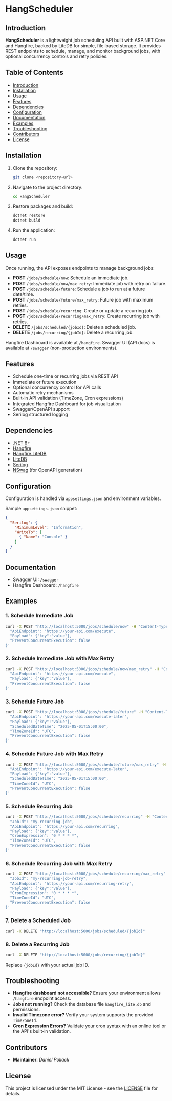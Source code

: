 
# HangScheduler

## Introduction
**HangScheduler** is a lightweight job scheduling API built with ASP.NET Core and Hangfire, backed by LiteDB for simple, file-based storage. It provides REST endpoints to schedule, manage, and monitor background jobs, with optional concurrency controls and retry policies.

## Table of Contents
- [Introduction](#introduction)
- [Installation](#installation)
- [Usage](#usage)
- [Features](#features)
- [Dependencies](#dependencies)
- [Configuration](#configuration)
- [Documentation](#documentation)
- [Examples](#examples)
- [Troubleshooting](#troubleshooting)
- [Contributors](#contributors)
- [License](#license)

## Installation
1. Clone the repository:
   ```bash
   git clone <repository-url>
   ```
2. Navigate to the project directory:
   ```bash
   cd HangScheduler
   ```
3. Restore packages and build:
   ```bash
   dotnet restore
   dotnet build
   ```
4. Run the application:
   ```bash
   dotnet run
   ```

## Usage
Once running, the API exposes endpoints to manage background jobs:
- **POST** `/jobs/schedule/now`: Schedule an immediate job.
- **POST** `/jobs/schedule/now/max_retry`: Immediate job with retry on failure.
- **POST** `/jobs/schedule/future`: Schedule a job to run at a future date/time.
- **POST** `/jobs/schedule/future/max_retry`: Future job with maximum retries.
- **POST** `/jobs/schedule/recurring`: Create or update a recurring job.
- **POST** `/jobs/schedule/recurring/max_retry`: Create recurring job with retries.
- **DELETE** `/jobs/scheduled/{jobId}`: Delete a scheduled job.
- **DELETE** `/jobs/recurring/{jobId}`: Delete a recurring job.

Hangfire Dashboard is available at `/hangfire`.
Swagger UI (API docs) is available at `/swagger` (non-production environments).

## Features
- Schedule one-time or recurring jobs via REST API
- Immediate or future execution
- Optional concurrency control for API calls
- Automatic retry mechanisms
- Built-in API validation (TimeZone, Cron expressions)
- Integrated Hangfire Dashboard for job visualization
- Swagger/OpenAPI support
- Serilog structured logging

## Dependencies
- [.NET 8+](https://dotnet.microsoft.com/en-us/)
- [Hangfire](https://www.hangfire.io/)
- [Hangfire.LiteDB](https://github.com/Arch/Hangfire.LiteDB)
- [LiteDB](https://www.litedb.org/)
- [Serilog](https://serilog.net/)
- [NSwag](https://github.com/RicoSuter/NSwag) (for OpenAPI generation)

## Configuration
Configuration is handled via `appsettings.json` and environment variables.

Sample `appsettings.json` snippet:
```json
{
  "Serilog": {
    "MinimumLevel": "Information",
    "WriteTo": [
      { "Name": "Console" }
    ]
  }
}
```

## Documentation
- Swagger UI: `/swagger`
- Hangfire Dashboard: `/hangfire`

## Examples

### 1. Schedule Immediate Job
```bash
curl -X POST "http://localhost:5000/jobs/schedule/now" -H "Content-Type: application/json" -d '{
  "ApiEndpoint": "https://your-api.com/execute",
  "Payload": {"key":"value"},
  "PreventConcurrentExecution": false
}'
```

### 2. Schedule Immediate Job with Max Retry
```bash
curl -X POST "http://localhost:5000/jobs/schedule/now/max_retry" -H "Content-Type: application/json" -d '{
  "ApiEndpoint": "https://your-api.com/execute",
  "Payload": {"key":"value"},
  "PreventConcurrentExecution": false
}'
```

### 3. Schedule Future Job
```bash
curl -X POST "http://localhost:5000/jobs/schedule/future" -H "Content-Type: application/json" -d '{
  "ApiEndpoint": "https://your-api.com/execute-later",
  "Payload": {"key":"value"},
  "ScheduledDateTime": "2025-05-01T15:00:00",
  "TimeZoneId": "UTC",
  "PreventConcurrentExecution": false
}'
```

### 4. Schedule Future Job with Max Retry
```bash
curl -X POST "http://localhost:5000/jobs/schedule/future/max_retry" -H "Content-Type: application/json" -d '{
  "ApiEndpoint": "https://your-api.com/execute-later",
  "Payload": {"key":"value"},
  "ScheduledDateTime": "2025-05-01T15:00:00",
  "TimeZoneId": "UTC",
  "PreventConcurrentExecution": false
}'
```

### 5. Schedule Recurring Job
```bash
curl -X POST "http://localhost:5000/jobs/schedule/recurring" -H "Content-Type: application/json" -d '{
  "JobId": "my-recurring-job",
  "ApiEndpoint": "https://your-api.com/recurring",
  "Payload": {"key":"value"},
  "CronExpression": "0 * * * *",
  "TimeZoneId": "UTC",
  "PreventConcurrentExecution": false
}'
```

### 6. Schedule Recurring Job with Max Retry
```bash
curl -X POST "http://localhost:5000/jobs/schedule/recurring/max_retry" -H "Content-Type: application/json" -d '{
  "JobId": "my-recurring-job-retry",
  "ApiEndpoint": "https://your-api.com/recurring-retry",
  "Payload": {"key":"value"},
  "CronExpression": "0 * * * *",
  "TimeZoneId": "UTC",
  "PreventConcurrentExecution": false
}'
```

### 7. Delete a Scheduled Job
```bash
curl -X DELETE "http://localhost:5000/jobs/scheduled/{jobId}"
```

### 8. Delete a Recurring Job
```bash
curl -X DELETE "http://localhost:5000/jobs/recurring/{jobId}"
```

Replace `{jobId}` with your actual job ID.

## Troubleshooting
- **Hangfire dashboard not accessible?**
  Ensure your environment allows `/hangfire` endpoint access.
- **Jobs not running?**
  Check the database file `hangfire_lite.db` and permissions.
- **Invalid Timezone error?**
  Verify your system supports the provided `TimeZoneId`.
- **Cron Expression Errors?**
  Validate your cron syntax with an online tool or the API's built-in validation.

## Contributors
- **Maintainer**: *Daniel Pollack*

## License
This project is licensed under the MIT License - see the [LICENSE](LICENSE) file for details.
